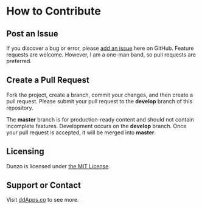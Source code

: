 # How to Contribute

## Post an Issue

If you discover a bug or error, please [add an issue](https://github.com/duliodenis/dunzo/issues) here on GitHub. Feature requests are welcome. However, I am a one-man band, so pull requests are preferred.


## Create a Pull Request

Fork the project, create a branch, commit your changes, and then create a pull request. Please submit your pull request to the **develop** branch of this repository.

The **master** branch is for production-ready content and should not contain incomplete features. Development occurs on the **develop** branch. Once your pull request is accepted, it will be merged into **master**.


## Licensing
Dunzo is licensed under [the MIT License](LICENSE).

## Support or Contact
Visit [ddApps.co](http://ddapps.co) to see more.